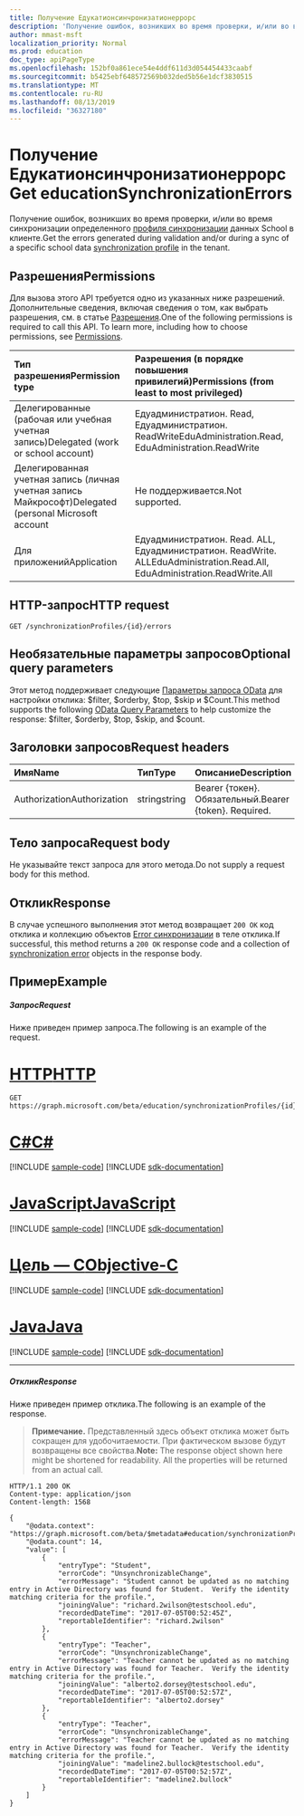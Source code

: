 ```yaml
---
title: Получение Едукатионсинчронизатионеррорс
description: 'Получение ошибок, возникших во время проверки, и/или во время синхронизации определенного профиля синхронизации данных School в клиенте. '
author: mmast-msft
localization_priority: Normal
ms.prod: education
doc_type: apiPageType
ms.openlocfilehash: 152bf0a861ece54e4ddf611d3d054454433caabf
ms.sourcegitcommit: b5425ebf648572569b032ded5b56e1dcf3830515
ms.translationtype: MT
ms.contentlocale: ru-RU
ms.lasthandoff: 08/13/2019
ms.locfileid: "36327180"
---
```

# <a name="get-educationsynchronizationerrors"></a><span data-ttu-id="6f9f2-103">Получение Едукатионсинчронизатионеррорс</span><span class="sxs-lookup"><span data-stu-id="6f9f2-103">Get educationSynchronizationErrors</span></span>

<span data-ttu-id="6f9f2-104">Получение ошибок, возникших во время проверки, и/или во время синхронизации определенного [профиля синхронизации](../resources/educationsynchronizationprofile.md) данных School в клиенте.</span><span class="sxs-lookup"><span data-stu-id="6f9f2-104">Get the errors generated during validation and/or during a sync of a specific school data [synchronization profile](../resources/educationsynchronizationprofile.md) in the tenant.</span></span> 

## <a name="permissions"></a><span data-ttu-id="6f9f2-105">Разрешения</span><span class="sxs-lookup"><span data-stu-id="6f9f2-105">Permissions</span></span>
<span data-ttu-id="6f9f2-p101">Для вызова этого API требуется одно из указанных ниже разрешений. Дополнительные сведения, включая сведения о том, как выбрать разрешения, см. в статье [Разрешения](/graph/permissions-reference).</span><span class="sxs-lookup"><span data-stu-id="6f9f2-p101">One of the following permissions is required to call this API. To learn more, including how to choose permissions, see [Permissions](/graph/permissions-reference).</span></span>

| <span data-ttu-id="6f9f2-108">Тип разрешения</span><span class="sxs-lookup"><span data-stu-id="6f9f2-108">Permission type</span></span> | <span data-ttu-id="6f9f2-109">Разрешения (в порядке повышения привилегий)</span><span class="sxs-lookup"><span data-stu-id="6f9f2-109">Permissions (from least to most privileged)</span></span> |
|:-----------|:------|
| <span data-ttu-id="6f9f2-110">Делегированные (рабочая или учебная учетная запись)</span><span class="sxs-lookup"><span data-stu-id="6f9f2-110">Delegated (work or school account)</span></span> | <span data-ttu-id="6f9f2-111">Едуадминистратион. Read, Едуадминистратион. ReadWrite</span><span class="sxs-lookup"><span data-stu-id="6f9f2-111">EduAdministration.Read, EduAdministration.ReadWrite</span></span> |
|<span data-ttu-id="6f9f2-112">Делегированная учетная запись (личная учетная запись Майкрософт)</span><span class="sxs-lookup"><span data-stu-id="6f9f2-112">Delegated (personal Microsoft account</span></span>|<span data-ttu-id="6f9f2-113">Не поддерживается.</span><span class="sxs-lookup"><span data-stu-id="6f9f2-113">Not supported.</span></span>|
|<span data-ttu-id="6f9f2-114">Для приложений</span><span class="sxs-lookup"><span data-stu-id="6f9f2-114">Application</span></span>| <span data-ttu-id="6f9f2-115">Едуадминистратион. Read. ALL, Едуадминистратион. ReadWrite. ALL</span><span class="sxs-lookup"><span data-stu-id="6f9f2-115">EduAdministration.Read.All, EduAdministration.ReadWrite.All</span></span> |

## <a name="http-request"></a><span data-ttu-id="6f9f2-116">HTTP-запрос</span><span class="sxs-lookup"><span data-stu-id="6f9f2-116">HTTP request</span></span>
<!-- { "blockType": "ignored" } -->
```http
GET /synchronizationProfiles/{id}/errors
```
## <a name="optional-query-parameters"></a><span data-ttu-id="6f9f2-117">Необязательные параметры запросов</span><span class="sxs-lookup"><span data-stu-id="6f9f2-117">Optional query parameters</span></span>
<span data-ttu-id="6f9f2-118">Этот метод поддерживает следующие [Параметры запроса OData](https://developer.microsoft.com/graph/docs/concepts/query_parameters) для настройки отклика: $filter, $orderby, $top, $skip и $Count.</span><span class="sxs-lookup"><span data-stu-id="6f9f2-118">This method supports the following [OData Query Parameters](https://developer.microsoft.com/graph/docs/concepts/query_parameters) to help customize the response: $filter, $orderby, $top, $skip, and $count.</span></span>

## <a name="request-headers"></a><span data-ttu-id="6f9f2-119">Заголовки запросов</span><span class="sxs-lookup"><span data-stu-id="6f9f2-119">Request headers</span></span>
| <span data-ttu-id="6f9f2-120">Имя</span><span class="sxs-lookup"><span data-stu-id="6f9f2-120">Name</span></span>       | <span data-ttu-id="6f9f2-121">Тип</span><span class="sxs-lookup"><span data-stu-id="6f9f2-121">Type</span></span> | <span data-ttu-id="6f9f2-122">Описание</span><span class="sxs-lookup"><span data-stu-id="6f9f2-122">Description</span></span>|
|:-----------|:------|:----------|
| <span data-ttu-id="6f9f2-123">Authorization</span><span class="sxs-lookup"><span data-stu-id="6f9f2-123">Authorization</span></span>  | <span data-ttu-id="6f9f2-124">string</span><span class="sxs-lookup"><span data-stu-id="6f9f2-124">string</span></span>  | <span data-ttu-id="6f9f2-p102">Bearer {токен}. Обязательный.</span><span class="sxs-lookup"><span data-stu-id="6f9f2-p102">Bearer {token}. Required.</span></span>  |

## <a name="request-body"></a><span data-ttu-id="6f9f2-127">Тело запроса</span><span class="sxs-lookup"><span data-stu-id="6f9f2-127">Request body</span></span>
<span data-ttu-id="6f9f2-128">Не указывайте текст запроса для этого метода.</span><span class="sxs-lookup"><span data-stu-id="6f9f2-128">Do not supply a request body for this method.</span></span>
## <a name="response"></a><span data-ttu-id="6f9f2-129">Отклик</span><span class="sxs-lookup"><span data-stu-id="6f9f2-129">Response</span></span>
<span data-ttu-id="6f9f2-130">В случае успешного выполнения этот метод возвращает `200 OK` код отклика и коллекцию объектов [Error синхронизации](../resources/educationsynchronizationerror.md) в теле отклика.</span><span class="sxs-lookup"><span data-stu-id="6f9f2-130">If successful, this method returns a `200 OK` response code and a collection of [synchronization error](../resources/educationsynchronizationerror.md) objects in the response body.</span></span>

## <a name="example"></a><span data-ttu-id="6f9f2-131">Пример</span><span class="sxs-lookup"><span data-stu-id="6f9f2-131">Example</span></span>
##### <a name="request"></a><span data-ttu-id="6f9f2-132">Запрос</span><span class="sxs-lookup"><span data-stu-id="6f9f2-132">Request</span></span>
<span data-ttu-id="6f9f2-133">Ниже приведен пример запроса.</span><span class="sxs-lookup"><span data-stu-id="6f9f2-133">The following is an example of the request.</span></span>

# <a name="httptabhttp"></a>[<span data-ttu-id="6f9f2-134">HTTP</span><span class="sxs-lookup"><span data-stu-id="6f9f2-134">HTTP</span></span>](#tab/http)
<!-- {
  "blockType": "request",
  "name": "get_educationSynchronizationProfile_error"
}-->
```http
GET https://graph.microsoft.com/beta/education/synchronizationProfiles/{id}/errors
```
# <a name="ctabcsharp"></a>[<span data-ttu-id="6f9f2-135">C#</span><span class="sxs-lookup"><span data-stu-id="6f9f2-135">C#</span></span>](#tab/csharp)
[!INCLUDE [sample-code](../includes/snippets/csharp/get-educationsynchronizationprofile-error-csharp-snippets.md)]
[!INCLUDE [sdk-documentation](../includes/snippets/snippets-sdk-documentation-link.md)]

# <a name="javascripttabjavascript"></a>[<span data-ttu-id="6f9f2-136">JavaScript</span><span class="sxs-lookup"><span data-stu-id="6f9f2-136">JavaScript</span></span>](#tab/javascript)
[!INCLUDE [sample-code](../includes/snippets/javascript/get-educationsynchronizationprofile-error-javascript-snippets.md)]
[!INCLUDE [sdk-documentation](../includes/snippets/snippets-sdk-documentation-link.md)]

# <a name="objective-ctabobjc"></a>[<span data-ttu-id="6f9f2-137">Цель — C</span><span class="sxs-lookup"><span data-stu-id="6f9f2-137">Objective-C</span></span>](#tab/objc)
[!INCLUDE [sample-code](../includes/snippets/objc/get-educationsynchronizationprofile-error-objc-snippets.md)]
[!INCLUDE [sdk-documentation](../includes/snippets/snippets-sdk-documentation-link.md)]

# <a name="javatabjava"></a>[<span data-ttu-id="6f9f2-138">Java</span><span class="sxs-lookup"><span data-stu-id="6f9f2-138">Java</span></span>](#tab/java)
[!INCLUDE [sample-code](../includes/snippets/java/get-educationsynchronizationprofile-error-java-snippets.md)]
[!INCLUDE [sdk-documentation](../includes/snippets/snippets-sdk-documentation-link.md)]

---


##### <a name="response"></a><span data-ttu-id="6f9f2-139">Отклик</span><span class="sxs-lookup"><span data-stu-id="6f9f2-139">Response</span></span>
<span data-ttu-id="6f9f2-140">Ниже приведен пример отклика.</span><span class="sxs-lookup"><span data-stu-id="6f9f2-140">The following is an example of the response.</span></span> 

><span data-ttu-id="6f9f2-p103">**Примечание.** Представленный здесь объект отклика может быть сокращен для удобочитаемости. При фактическом вызове будут возвращены все свойства.</span><span class="sxs-lookup"><span data-stu-id="6f9f2-p103">**Note:** The response object shown here might be shortened for readability. All the properties will be returned from an actual call.</span></span>

<!-- {
  "blockType": "response",
  "@odata.type": "microsoft.graph.educationSynchronizationError",
  "isCollection": true
} -->
```http
HTTP/1.1 200 OK
Content-type: application/json
Content-length: 1568

{
    "@odata.context": "https://graph.microsoft.com/beta/$metadata#education/synchronizationProfiles('{id}')/errors",
    "@odata.count": 14,
    "value": [
        {
            "entryType": "Student",
            "errorCode": "UnsynchronizableChange",
            "errorMessage": "Student cannot be updated as no matching entry in Active Directory was found for Student.  Verify the identity matching criteria for the profile.",
            "joiningValue": "richard.2wilson@testschool.edu",
            "recordedDateTime": "2017-07-05T00:52:45Z",
            "reportableIdentifier": "richard.2wilson"
        },
        {
            "entryType": "Teacher",
            "errorCode": "UnsynchronizableChange",
            "errorMessage": "Teacher cannot be updated as no matching entry in Active Directory was found for Teacher.  Verify the identity matching criteria for the profile.",
            "joiningValue": "alberto2.dorsey@testschool.edu",
            "recordedDateTime": "2017-07-05T00:52:57Z",
            "reportableIdentifier": "alberto2.dorsey"
        },
        {
            "entryType": "Teacher",
            "errorCode": "UnsynchronizableChange",
            "errorMessage": "Teacher cannot be updated as no matching entry in Active Directory was found for Teacher.  Verify the identity matching criteria for the profile.",
            "joiningValue": "madeline2.bullock@testschool.edu",
            "recordedDateTime": "2017-07-05T00:52:57Z",
            "reportableIdentifier": "madeline2.bullock"
        }
    ]
}
```
<!-- uuid: 8fcb5dbc-d5aa-4681-8e31-b001d5168d79 
2015-10-25 14:57:30 UTC -->
<!-- {
  "type": "#page.annotation",
  "description": "Example",
  "keywords": "",
  "section": "documentation",
  "tocPath": "",
  "suppressions": [
  ]
}-->
